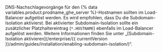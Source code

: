 DNS-Nachschlagevorgänge für den {% data variables.product.prodname_ghe_server %}-Hostnamen sollten im Load-Balancer aufgelöst werden. Es wird empfohlen, dass Du die Subdomain-Isolation aktivierst. Bei aktivierter Subdomain-Isolation sollte ein zusätzlicher Platzhaltereintrag (`*.HOSTNAME`) ebenfalls im Load-Balancer aufgelöst werden. Weitere Informationen finden Sie unter „[Subdomain-Isolation aktivieren](/enterprise/{{ currentVersion }}/admin/guides/installation/enabling-subdomain-isolation/)“.
